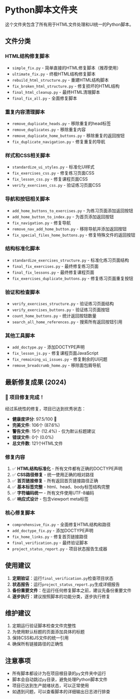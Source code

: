 # Python脚本文件夹

这个文件夹包含了所有用于HTML文件处理和UI统一的Python脚本。

## 文件分类

### HTML结构修复脚本
- `simple_fix.py` - 简单直接的HTML修复脚本（推荐使用）
- `ultimate_fix.py` - 终极HTML结构修复脚本
- `rebuild_html_structure.py` - 重建HTML结构脚本
- `fix_broken_html_structure.py` - 修复损坏的HTML结构
- `final_html_cleanup.py` - 最终HTML清理脚本
- `final_fix_all.py` - 全面修复脚本

### 重复内容清理脚本
- `remove_duplicate_heads.py` - 移除重复的head标签
- `remove_duplicates.py` - 移除重复内容
- `remove_duplicate_home_buttons.py` - 移除重复的返回按钮
- `fix_duplicate_navigation.py` - 修复重复的导航

### 样式和CSS相关脚本
- `standardize_ui_styles.py` - 标准化UI样式
- `fix_exercises_css.py` - 修复练习页面CSS
- `fix_lesson_css.py` - 修复课程页面CSS
- `verify_exercises_css.py` - 验证练习页面CSS

### 导航和按钮相关脚本
- `add_home_buttons_to_exercises.py` - 为练习页面添加返回按钮
- `add_home_button_to_index.py` - 为首页添加返回按钮
- `fix_navigation.py` - 修复导航
- `remove_nav_add_home_button.py` - 移除导航并添加返回按钮
- `fix_special_files_home_buttons.py` - 修复特殊文件的返回按钮

### 结构标准化脚本
- `standardize_exercises_structure.py` - 标准化练习页面结构
- `final_fix_exercises.py` - 最终修复练习页面
- `final_fix_lessons.py` - 最终修复课程页面
- `fix_exercises_duplicate_buttons.py` - 修复练习页面重复按钮

### 验证和检查脚本
- `verify_exercises_structure.py` - 验证练习页面结构
- `verify_exercises_buttons.py` - 验证练习页面按钮
- `count_home_buttons.py` - 统计返回按钮数量
- `search_all_home_references.py` - 搜索所有返回按钮引用

### 其他工具脚本
- `add_doctype.py` - 添加DOCTYPE声明
- `fix_lesson_js.py` - 修复课程页面JavaScript
- `fix_remaining_ui_issues.py` - 修复剩余的UI问题
- `remove_breadcrumb_home.py` - 移除面包屑导航

## 最新修复成果 (2024)

### 🎉 项目修复完成！

经过系统性的修复，项目已达到优秀状态：

- **健康度评分**: 97.5/100 🌟
- **完美文件**: 106个 (87.6%)
- **警告文件**: 15个 (12.4%) - 仅为默认标题建议
- **错误文件**: 0个 (0.0%)
- **总文件数**: 121个HTML文件

### 修复内容

1. ✅ **HTML结构标准化** - 所有文件都有正确的DOCTYPE声明
2. ✅ **CSS路径修复** - 统一使用正确的相对路径
3. ✅ **首页链接修复** - 所有返回首页链接路径正确
4. ✅ **基本标签完整** - html、head、body标签结构完整
5. ✅ **字符编码统一** - 所有文件使用UTF-8编码
6. ✅ **响应式设计** - 包含viewport meta标签

### 核心修复脚本

- `comprehensive_fix.py` - 全面修复HTML结构和路径
- `add_doctype_fix.py` - 添加DOCTYPE声明
- `fix_home_links.py` - 修复首页链接路径
- `final_verification.py` - 最终验证脚本
- `project_status_report.py` - 项目状态报告生成器

## 使用建议

1. **定期验证**：运行`final_verification.py`检查项目状态
2. **状态报告**：运行`project_status_report.py`生成详细报告
3. **备份重要文件**：在运行任何修复脚本之前，建议先备份重要文件
4. **逐步执行**：建议按照脚本的功能分类，逐步执行修复

## 维护建议

1. 定期运行验证脚本检查文件完整性
2. 为使用默认标题的页面添加具体的标题
3. 保持CSS和JS文件的统一引用
4. 确保所有链接路径的正确性

## 注意事项

- 所有脚本都设计为在项目根目录的`py`文件夹中运行
- 脚本会自动跳过`py`目录，避免处理Python脚本文件
- 项目已达到生产就绪状态，可以正常使用
- 如遇到问题，可以查看脚本的详细输出日志进行排查